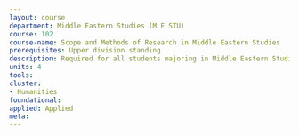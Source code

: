 ```yaml
---
layout: course 
department: Middle Eastern Studies (M E STU)
course: 102
course-name: Scope and Methods of Research in Middle Eastern Studies
prerequisites: Upper division standing
description: Required for all students majoring in Middle Eastern Studies, open to all students in International and Area Studies Teaching Program focusing on the Middle East interdisciplinary research strategies for the collection, interpretation, and analysis of data. Course integrates the study of the fundamental theories of social science, with the practical techniques of social science research methods.
units: 4
tools: 
cluster:
- Humanities
foundational: 
applied: Applied
meta: 
---
```

